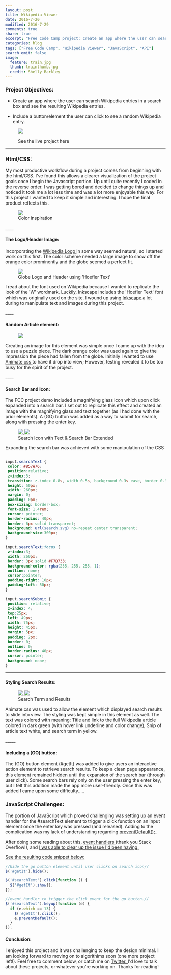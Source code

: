 ```yaml
---
layout: post
title: Wikipedia Viewer
date: 2016-7-20
modified: 2016-7-29
comments: true
share: true
excerpt: "Free Code Camp project: Create an app where the user can search Wikipedia entries in a search box and see the resulting Wikipedia entries."
categories: blog
tags: ["Free Code Camp", "Wikipedia Viewer", "JavaScript", "API"]
search_omit: false
image:
  feature: train.jpg
  thumb: trainthumb.jpg
  credit: Shelly Barkley
---
```


### Project Objectives:

  * Create an app where the user can search Wikipedia entries in a search box and see the resulting Wikipedia entries.

  *  Include a button/element the user can click to see a random Wikipedia entry.

  <figure class="caption-title">
  <img src="/images/goatsearch.png">
  <figcaption>
  <p>See the live project here</p>
  </figcaption>
  <a href="http://www.recklessmoxie.com/wikipedia-viewer/"></a>
  </figure>

____

### Html/CSS:

<p> My most productive workflow during a project comes from beginning with the html/CSS. I've found this allows a clearer visualization of the project goals once I begin the Javascript portion. Up until quite recently I coded in the reverse order. I was getting bored and decided to change things up and noticed it took me a lot less time and was a lot more enjoyable this way. For this project I wanted to keep it simple and interesting. I hope the final product reflects this.</p>

<figure>
<a href ="https://designschool.canva.com/blog/website-color-schemes/">
<img src="/images/colorinspiration.png">
</a>
<figcaption>
Color inspiration
</figcaption>
</figure>
____

#### The Logo/Header Image:

<p> Incorporating the <a href="https://en.wikipedia.org/wiki/Wikipedia_logo"> Wikipedia Logo </a> in some way seemed natural, so I started work on this first. The color scheme needed a large image to show off the orange color prominently and the globe seemed a perfect fit.</p>

<figure>
<a href ="/images/globe.png">
<img src="/images/globe.png">
</a>
<figcaption>
Globe Logo and Header using 'Hoefler Text'
</figcaption>
</figure>

<p>I read about the font used on Wikipedia because I wanted to replicate the look of the 'W' wordmark. Luckily, Inkscape includes the 'Hoefler Text' font which was originally used on the site. I wound up using <a href="https://inkscape.org/en/"> Inkscape </a> a lot during to manipulate text and images during this project.</p>
____

#### Random Article element:

<p><figure class="pull-right">
<a href ="/images/puzzle.png">
<img src="/images/puzzle.png">
</a>
</figure>
</p>

<p> Creating an image for this element was simple once I came up with the idea to use a puzzle piece. The dark orange color was used again to give the impression the piece had fallen from the globe. Initially I wanted to use <a href="https://daneden.github.io/animate.css/"> Animate.css </a> to have it drop into view; However, testing revealed it to be too busy for the spirit of the project.</p>
____

#### Search Bar and Icon:

<p> The FCC project demo included a magnifying glass icon which upon click expanded into a search bar. I set out to replicate this effect and created an image with the magnifying glass and text together (as I had done with the prior elements). A (GO) button was added as a way to submit for search, along with pressing the enter key.</p>

<p><figure class="half">
<a href ="/images/searchicon.png">
<img src="/images/searchicon.png">
</a>
<a href ="/images/searchbar.png">
<img src="/images/searchbar.png">
</a>
<figcaption>
Search Icon with Text & Search Bar Extended
</figcaption>
</figure>
</p>

<p>Expanding the search bar was achieved with some manipulation of the CSS</p>

```css

input.searchText {
 color: #857e76;
 position:relative;
 z-index:5;
 transition: z-index 0.8s, width 0.5s, background 0.3s ease, border 0.3s;
 height: 50px;
 width: 260px;
 margin: 0;
 padding: 0px;
 box-sizing: border-box;
 font-size: 1.4rem;
 cursor: pointer;
 border-radius: 40px;
 border: 6px solid transparent;
 background: url(search.svg) no-repeat center transparent;
 background-size:300px;
}

input.searchText:focus {
 z-index:3;
 width: 260px;
 border: 3px solid #F7B733;
 background-color: rgba(255, 255, 255, 1);
 outline: none;
 cursor:pointer;
 padding-right: 10px;
 padding-left: 50px;
}

input.searchSubmit {
 position: relative;
 z-index: 4;
 top:25px;
 left: 49px;
 width: 75px;
 height: 45px;
 margin: 5px;
 padding: 2px;
 border: 0;
 outline: 0;
 border-radius: 40px;
 cursor: pointer;
 background: none;
}
```
___

#### Styling Search Results:

<p><figure class="half">
<a href ="/images/goats.png">
<img src="/images/goats.png">
</a>
<a href ="/images/resulting.png">
<img src="/images/resulting.png">
</a>
<figcaption>
Search Term and Results
</figcaption>
</figure>
</p>

<p> Animate.css was used to allow the element which displayed search results to slide into view. The styling was kept simple in this element as well. The text was colored with meaning: Title and link to the full Wikipedia article colored in dark green (with hover link underline and color change), Snip of article text white, and search term in yellow.</p>
_____


#### Including a (GO) button:

<p> The (GO) button element (#getIt) was added to give users an interactive action element to retrieve search results. To keep a clean page appearance, this element remained hidden until the expansion of the search bar (through user click). Some search bars rely only on the user pressing the enter key, but I felt this addition made the app more user-friendly. Once this was added I came upon some difficulty.....</p>


### JavaScript Challenges:

<p> The portion of JavaScript which proved challenging was setting up an event handler for the #searchText element to trigger a click function on an input element once the enter key was pressed (and released). Adding to the complication was my lack of understanding regarding <a href="https://api.jquery.com/event.preventdefault/"> preventDefault(); </a>.</p>

<p> After doing some reading about this, <a href="http://stackoverflow.com/questions/979662/how-to-detect-pressing-enter-on-keyboard-using-jquery"> event handlers </a> (thank you Stack Overflow!), and <a href="https://developer.mozilla.org/en-US/docs/Web/HTML/Element/form" form elements </a> I was able to clear up the issue I'd been having.</p>

<p> See the resulting code snippet below:</p>

```javascript
//hide the go button element until user clicks on search icon//
$('#getIt').hide();

$('#searchText').click(function () {
  $('#getIt').show();
});

//event handler to trigger the click event for the go button.//
$('#searchText').keyup(function (e) {
  if (e.which == 13) {
    $('#getIt').click();
    e.preventDefault();
  }
});
```

#### Conclusion:

<p> I enjoyed this project and it was challenging to keep the design minimal. I am looking forward to moving on to algorithims soon (one more project left!). Feel free to comment below, or catch me on <a href="https://twitter.com/RecklessMoxie"> Twitter. </a> I'd love to talk about these projects, or whatever you're working on. Thanks for reading!</p>
